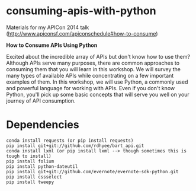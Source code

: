 consuming-apis-with-python
==========================

Materials for my APICon 2014 talk (http://www.apiconsf.com/apiconschedule#how-to-consume)

**How to Consume APIs Using Python**

Excited about the incredible array of APIs but don't know how to use them? Although APIs serve many purposes, there are common approaches to consuming them that you will learn in this workshop. We will survey the many types of available APIs while concentrating on a few important examples of them. In this workshop, we will use Python, a commonly used and powerful language for working with APIs. Even if you don't know Python, you'll pick up some basic concepts that will serve you well on your journey of API consumption.

# Dependencies


    conda install requests (or pip install requests)
    pip install git+git://github.com/rdhyee/bart_api.git
    conda install lxml (or pip install lxml --> though sometimes this is tough to install)
    pip install folium
    pip install python-dateutil 
    pip install git+git://github.com/evernote/evernote-sdk-python.git
    pip install cssselect
    pip install tweepy
